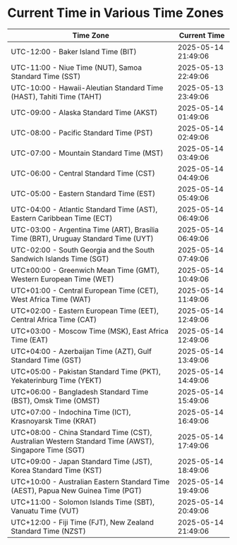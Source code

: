 # Current Time in Various Time Zones

| Time Zone | Current Time |
|-----------|--------------|
| UTC-12:00 - Baker Island Time (BIT) | 2025-05-14 21:49:06 |
| UTC-11:00 - Niue Time (NUT), Samoa Standard Time (SST) | 2025-05-13 22:49:06 |
| UTC-10:00 - Hawaii-Aleutian Standard Time (HAST), Tahiti Time (TAHT) | 2025-05-13 23:49:06 |
| UTC-09:00 - Alaska Standard Time (AKST) | 2025-05-14 01:49:06 |
| UTC-08:00 - Pacific Standard Time (PST) | 2025-05-14 02:49:06 |
| UTC-07:00 - Mountain Standard Time (MST) | 2025-05-14 03:49:06 |
| UTC-06:00 - Central Standard Time (CST) | 2025-05-14 04:49:06 |
| UTC-05:00 - Eastern Standard Time (EST) | 2025-05-14 05:49:06 |
| UTC-04:00 - Atlantic Standard Time (AST), Eastern Caribbean Time (ECT) | 2025-05-14 06:49:06 |
| UTC-03:00 - Argentina Time (ART), Brasília Time (BRT), Uruguay Standard Time (UYT) | 2025-05-14 06:49:06 |
| UTC-02:00 - South Georgia and the South Sandwich Islands Time (SGT) | 2025-05-14 07:49:06 |
| UTC±00:00 - Greenwich Mean Time (GMT), Western European Time (WET) | 2025-05-14 10:49:06 |
| UTC+01:00 - Central European Time (CET), West Africa Time (WAT) | 2025-05-14 11:49:06 |
| UTC+02:00 - Eastern European Time (EET), Central Africa Time (CAT) | 2025-05-14 12:49:06 |
| UTC+03:00 - Moscow Time (MSK), East Africa Time (EAT) | 2025-05-14 12:49:06 |
| UTC+04:00 - Azerbaijan Time (AZT), Gulf Standard Time (GST) | 2025-05-14 13:49:06 |
| UTC+05:00 - Pakistan Standard Time (PKT), Yekaterinburg Time (YEKT) | 2025-05-14 14:49:06 |
| UTC+06:00 - Bangladesh Standard Time (BST), Omsk Time (OMST) | 2025-05-14 15:49:06 |
| UTC+07:00 - Indochina Time (ICT), Krasnoyarsk Time (KRAT) | 2025-05-14 16:49:06 |
| UTC+08:00 - China Standard Time (CST), Australian Western Standard Time (AWST), Singapore Time (SGT) | 2025-05-14 17:49:06 |
| UTC+09:00 - Japan Standard Time (JST), Korea Standard Time (KST) | 2025-05-14 18:49:06 |
| UTC+10:00 - Australian Eastern Standard Time (AEST), Papua New Guinea Time (PGT) | 2025-05-14 19:49:06 |
| UTC+11:00 - Solomon Islands Time (SBT), Vanuatu Time (VUT) | 2025-05-14 20:49:06 |
| UTC+12:00 - Fiji Time (FJT), New Zealand Standard Time (NZST) | 2025-05-14 21:49:06 |
